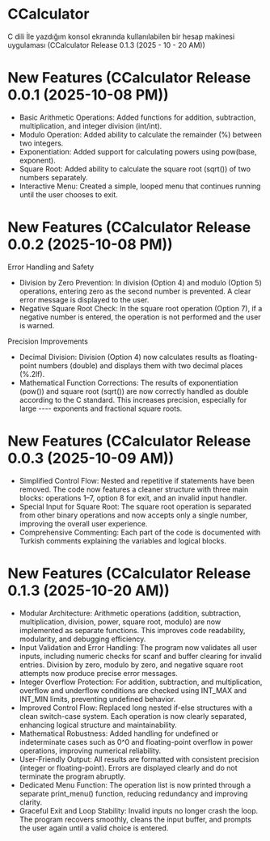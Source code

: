 # CCalculator
C dili İle yazdığım konsol ekranında kullanılabilen bir hesap makinesi uygulaması (CCalculator Release 0.1.3 (2025 - 10 - 20 AM))

# New Features (CCalculator Release 0.0.1 (2025-10-08 PM))
- Basic Arithmetic Operations: Added functions for addition, subtraction, multiplication, and integer division (int/int).
- Modulo Operation: Added ability to calculate the remainder (%) between two integers.
- Exponentiation: Added support for calculating powers using pow(base, exponent).
- Square Root: Added ability to calculate the square root (sqrt()) of two numbers separately.
- Interactive Menu: Created a simple, looped menu that continues running until the user chooses to exit.

# New Features (CCalculator Release 0.0.2 (2025-10-08 PM))
Error Handling and Safety
- Division by Zero Prevention: In division (Option 4) and modulo (Option 5) operations, entering zero as the second number is prevented. A clear error message is displayed to the user.
- Negative Square Root Check: In the square root operation (Option 7), if a negative number is entered, the operation is not performed and the user is warned.

Precision Improvements
- Decimal Division: Division (Option 4) now calculates results as floating-point numbers (double) and displays them with two decimal places (%.2lf).
- Mathematical Function Corrections: The results of exponentiation (pow()) and square root (sqrt()) are now correctly handled as double according to the C standard. This increases precision, especially for large ---- exponents and fractional square roots.

# New Features (CCalculator Release 0.0.3 (2025-10-09 AM))
- Simplified Control Flow: Nested and repetitive if statements have been removed. The code now features a cleaner structure with three main blocks: operations 1–7, option 8 for exit, and an invalid input handler.
- Special Input for Square Root: The square root operation is separated from other binary operations and now accepts only a single number, improving the overall user experience.
- Comprehensive Commenting: Each part of the code is documented with Turkish comments explaining the variables and logical blocks.

# New Features (CCalculator Release 0.1.3 (2025-10-20 AM))
- Modular Architecture:
  Arithmetic operations (addition, subtraction, multiplication, division, power, square root, modulo) are now implemented as separate functions. This improves code readability, modularity, and debugging       efficiency.
- Input Validation and Error Handling:
  The program now validates all user inputs, including numeric checks for scanf and buffer clearing for invalid entries. Division by zero, modulo by zero, and negative square root attempts now produce precise error messages.
- Integer Overflow Protection:
  For addition, subtraction, and multiplication, overflow and underflow conditions are checked using INT_MAX and INT_MIN limits, preventing undefined behavior.
- Improved Control Flow:
  Replaced long nested if-else structures with a clean switch-case system. Each operation is now clearly separated, enhancing logical structure and maintainability.
- Mathematical Robustness:
  Added handling for undefined or indeterminate cases such as 0^0 and floating-point overflow in power operations, improving numerical reliability.
- User-Friendly Output:
  All results are formatted with consistent precision (integer or floating-point). Errors are displayed clearly and do not terminate the program abruptly.
- Dedicated Menu Function:
  The operation list is now printed through a separate print_menu() function, reducing redundancy and improving clarity.
- Graceful Exit and Loop Stability:
  Invalid inputs no longer crash the loop. The program recovers smoothly, cleans the input buffer, and prompts the user again until a valid choice is entered.
